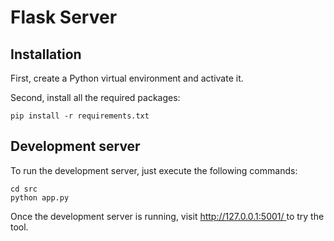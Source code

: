 # Flask Server

## Installation 
First, create a Python virtual environment and activate it.

Second, install all the required packages: 
```
pip install -r requirements.txt
```

## Development server 
To run the development server, just execute the following commands: 
```
cd src
python app.py
```

Once the development server is running, visit [http://127.0.0.1:5001/ ](http://127.0.0.1:5001/ ) to try the tool.
